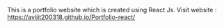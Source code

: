 This is a portfolio website which is created using React Js. Visit website : https://avijit200318.github.io/Portfolio-react/
